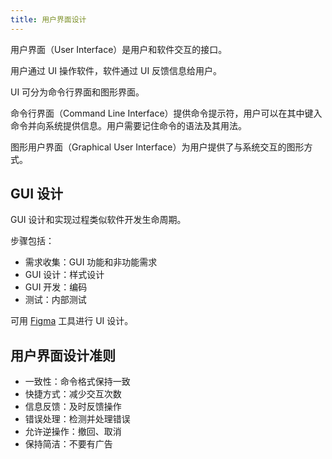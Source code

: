 ```yaml
---
title: 用户界面设计
---
```


用户界面（User Interface）是用户和软件交互的接口。

用户通过 UI 操作软件，软件通过 UI 反馈信息给用户。

UI 可分为命令行界面和图形界面。

命令行界面（Command Line Interface）提供命令提示符，用户可以在其中键入命令并向系统提供信息。用户需要记住命令的语法及其用法。

图形用户界面（Graphical User Interface）为用户提供了与系统交互的图形方式。

## GUI 设计

GUI 设计和实现过程类似软件开发生命周期。

步骤包括：

- 需求收集：GUI 功能和非功能需求
- GUI 设计：样式设计
- GUI 开发：编码
- 测试：内部测试

可用 [Figma](https://www.figma.com/) 工具进行 UI 设计。

## 用户界面设计准则

- 一致性：命令格式保持一致
- 快捷方式：减少交互次数
- 信息反馈：及时反馈操作
- 错误处理：检测并处理错误
- 允许逆操作：撤回、取消
- 保持简洁：不要有广告